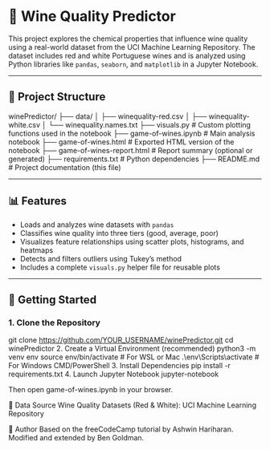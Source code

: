 # 🍷 Wine Quality Predictor

This project explores the chemical properties that influence wine quality using a real-world dataset from the UCI Machine Learning Repository. The dataset includes red and white Portuguese wines and is analyzed using Python libraries like `pandas`, `seaborn`, and `matplotlib` in a Jupyter Notebook.

---

## 📁 Project Structure

winePredictor/
├── data/
│ ├── winequality-red.csv
│ ├── winequality-white.csv
│ └── winequality.names.txt
├── visuals.py # Custom plotting functions used in the notebook
├── game-of-wines.ipynb # Main analysis notebook
├── game-of-wines.html # Exported HTML version of the notebook
├── game-of-wines-report.html # Report summary (optional or generated)
├── requirements.txt # Python dependencies
├── README.md # Project documentation (this file)

---

## 📊 Features

- Loads and analyzes wine datasets with `pandas`
- Classifies wine quality into three tiers (good, average, poor)
- Visualizes feature relationships using scatter plots, histograms, and heatmaps
- Detects and filters outliers using Tukey’s method
- Includes a complete `visuals.py` helper file for reusable plots

---

## 🚀 Getting Started

### 1. Clone the Repository

git clone https://github.com/YOUR_USERNAME/winePredictor.git
cd winePredictor
2. Create a Virtual Environment (recommended)
python3 -m venv env
source env/bin/activate  # For WSL or Mac
.\env\Scripts\activate   # For Windows CMD/PowerShell
3. Install Dependencies
pip install -r requirements.txt
4. Launch Jupyter Notebook
jupyter-notebook

Then open game-of-wines.ipynb in your browser.

🧪 Data Source
Wine Quality Datasets (Red & White):
UCI Machine Learning Repository

🧠 Author
Based on the freeCodeCamp tutorial by Ashwin Hariharan.
Modified and extended by Ben Goldman.
